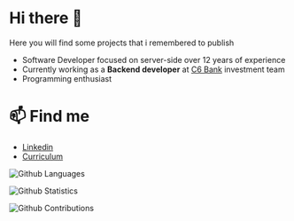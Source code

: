 # Hi there 👋

Here you will find some projects that i remembered to publish

- Software Developer focused on server-side over 12 years of experience
- Currently working as a **Backend developer** at [C6 Bank](https://www.c6bank.com.br) investment team
- Programming enthusiast

# 📫 Find me

 - <a href="https://www.linkedin.com/in/ricardohsmello/" target="_blank">Linkedin</a>  
 - <a href="https://docs.google.com/document/d/1gM-9FUVwwBFKiLafSFalMJHBRVDAE9b9zKVQROJIou0/edit?usp=sharing" target="_blank">Curriculum</a>

![Github Languages](https://github-readme-stats.vercel.app/api/top-langs/?username=ricardohsmello&layout=compact&count_private=true)

![Github Statistics](https://github-readme-stats.vercel.app/api/?username=ricardohsmello&count_private=true&show_icons=true)

![Github Contributions](https://github-readme-streak-stats.herokuapp.com/?user=ricardohsmello&hide_border=true)
